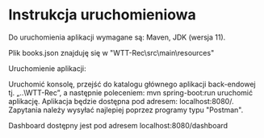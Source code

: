 # Instrukcja uruchomieniowa
Do uruchomienia aplikacji wymagane są: Maven, JDK (wersja 11).

Plik books.json znajduję się w "WTT-Rec\src\main\resources"

Uruchomienie aplikacji:

Uruchomić konsolę, przejść do katalogu głównego aplikacji back-endowej tj. „..\WTT-Rec”,
a następnie poleceniem: mvn spring-boot:run uruchomić aplikację. Aplikacja będzie dostępna pod adresem: localhost:8080/.
Zapytania należy wysyłać najlepiej poprzez programy typu "Postman".

Dashboard dostępny jest pod adresem localhost:8080/dashboard
